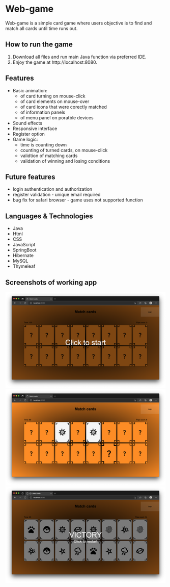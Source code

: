 # Web-game
Web-game is a simple card game where users objective is to find and match all cards until time runs out.

## How to run the game
1. Download all files and run main Java function via preferred IDE.
2. Enjoy the game at http://localhost:8080.

## Features
- Basic animation:
  - of card turning on mouse-click
  - of card elements on mouse-over
  - of card icons that were corectly matched
  - of information panels
  - of menu panel on poratble devices
- Sound effects
- Responsive interface
- Register option
- Game logic:
  - time is counting down
  - counting of turned cards, on mouse-click
  - validtion of matching cards
  - validation of winning and losing conditions

## Future features
- login authentication and authorization
- register validation - unique email required
- bug fix for safari browser - game uses not supported function

## Languages & Technologies
- Java
- Html
- CSS
- JavaScript
- SpringBoot
- Hibernate
- MySQL
- Thymeleaf

## Screenshots of working app
![Alt text](https://github.com/OskarSajdak/Web-game/blob/main/Screenshot%202022-03-18%20at%2022.42.04.png?raw=true)
![Alt text](https://github.com/OskarSajdak/Web-game/blob/main/Screenshot%202022-03-18%20at%2022.42.49.png?raw=true)
![Alt text](https://github.com/OskarSajdak/Web-game/blob/main/Screenshot%202022-03-18%20at%2022.43.38.png?raw=true)
